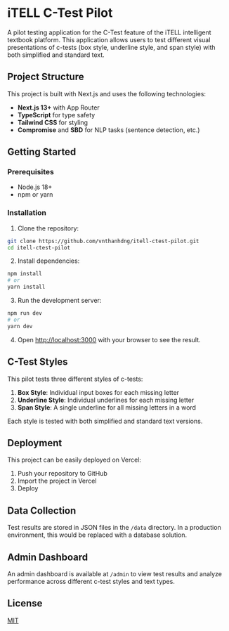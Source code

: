 # iTELL C-Test Pilot

A pilot testing application for the C-Test feature of the iTELL intelligent textbook platform. This application allows users to test different visual presentations of c-tests (box style, underline style, and span style) with both simplified and standard text.

## Project Structure

This project is built with Next.js and uses the following technologies:

- **Next.js 13+** with App Router
- **TypeScript** for type safety
- **Tailwind CSS** for styling
- **Compromise** and **SBD** for NLP tasks (sentence detection, etc.)

## Getting Started

### Prerequisites

- Node.js 18+ 
- npm or yarn

### Installation

1. Clone the repository:

```bash
git clone https://github.com/vnthanhdng/itell-ctest-pilot.git
cd itell-ctest-pilot
```

2. Install dependencies:

```bash
npm install
# or
yarn install
```

3. Run the development server:

```bash
npm run dev
# or
yarn dev
```

4. Open [http://localhost:3000](http://localhost:3000) with your browser to see the result.

## C-Test Styles

This pilot tests three different styles of c-tests:

1. **Box Style**: Individual input boxes for each missing letter
2. **Underline Style**: Individual underlines for each missing letter
3. **Span Style**: A single underline for all missing letters in a word

Each style is tested with both simplified and standard text versions.

## Deployment

This project can be easily deployed on Vercel:

1. Push your repository to GitHub
2. Import the project in Vercel
3. Deploy

## Data Collection

Test results are stored in JSON files in the `/data` directory. In a production environment, this would be replaced with a database solution.

## Admin Dashboard

An admin dashboard is available at `/admin` to view test results and analyze performance across different c-test styles and text types.

## License

[MIT](LICENSE)